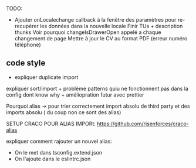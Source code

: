 TODO:

- Ajouter onLocalechange callback à la fenêtre des paramètres pour re-recupérer les données dans la nouvelle locale
  Finir TUs + description thunks
  Voir pourquoi changeIsDrawerOpen appelé a chaque changement de page
  Mettre à jour le CV au format PDF (erreur numéro téléphone)

## code style

- expliquer duplicate import

expliquer sort/import + problème patterns quiu ne fonctionnent pas dans la config dont know why + améliopration futur avec prettier

Pourquoi alias -> pour trier correctement import absolu de third party et des imports absolu ( du coup non ce sont des alias)

SETUP CRACO POUR ALIAS IMPORt: https://github.com/risenforces/craco-alias

expliquer comment rajouter un nouvel alias:

- On le met dans tsconfig.extend.json
- On l'ajoute dans le eslintrc.json
